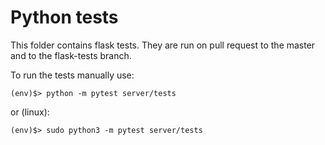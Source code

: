 # Python tests

This folder contains flask tests.
They are run on pull request to the master and to the flask-tests branch.

To run the tests manually use:
```
(env)$> python -m pytest server/tests
```

or (linux):

```
(env)$> sudo python3 -m pytest server/tests
```